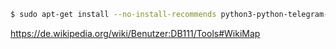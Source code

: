 ```sh
$ sudo apt-get install --no-install-recommends python3-python-telegram-bot python3-requests
```

https://de.wikipedia.org/wiki/Benutzer:DB111/Tools#WikiMap
